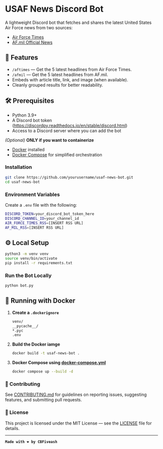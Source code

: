 # USAF News Discord Bot

A lightweight Discord bot that fetches and shares the latest United States Air Force news from two sources:
- [Air Force Times](https://www.airforcetimes.com)
- [AF.mil Official News](https://www.af.mil)

## 🚀 Features

- `/aftimes` — Get the 5 latest headlines from Air Force Times.
- `/afmil` — Get the 5 latest headlines from AF.mil.
- Embeds with article title, link, and image (when available).
- Cleanly grouped results for better readability.

## 🛠️ Prerequisites

- Python 3.9+
- A Discord bot token (https://discordpy.readthedocs.io/en/stable/discord.html)
- Access to a Discord server where you can add the bot

*(Optional)* **ONLY if you want to containerize**
- [Docker](https://docs.docker.com/get-started/get-docker/) installed
- [Docker Compose](https://docs.docker.com/compose/) for simplified orchestration

### Installation
```bash
git clone https://github.com/yourusername/usaf-news-bot.git
cd usaf-news-bot
```

### Environment Variables

Create a `.env` file with the following:

```bash
DISCORD_TOKEN=your_discord_bot_token_here
DISCORD_CHANNEL_ID=your_channel_id
AIR_FORCE_TIMES_RSS=[INSERT RSS URL]
AF_MIL_RSS=[INSERT RSS URL]
```

## ⚙️ Local Setup

```bash
python3 -m venv venv
source venv/bin/activate
pip install -r requirements.txt
```

### Run the Bot Locally
```bash
python bot.py
```

## 🐳 Running with Docker 
1. **Create a `.dockerignore`**
    ```bash
    venv/
    __pycache__/
    *.pyc
    .env
    ```

2. **Build the Docker iamge**
    ```bash
    docker build -t usaf-news-bot .
    ```

4. **Docker Compose using [docker-compose.yml](./docker-compose.yml)** 
    ```bash
    docker compose up --build -d
    ```

### 🤝 Contributing
See [CONTRIBUTING.md](./CONTRIBUTING.md) for guidelines on reporting issues, suggesting features, and submitting pull requests.

### 📄 License 
This project is licensed under the MIT License — see the [LICENSE](./LICENSE) file for details.


--- 

**`Made with ❤️ by CBFiveash`**